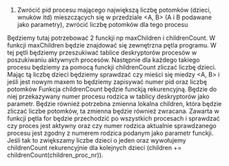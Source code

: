 1. Zwrócić pid procesu mającego największą liczbę potomków (dzieci, wnuków itd) mieszczących się w przedziale <A, B> (A i B podawane jako parametry), zwrócić liczbę potomków dla tego procesu

Będziemy tutaj potrzebować 2 funckji np maxChildren i childrenCount.
W funkcji maxChildren będzie znajdować się zewnętrzna pętla programu. W tej pętli będziemy przeszukiwać tablice deskryptorów procesów w poszukiwaniu aktywnych procesów. Następnie dla każdego takiego procesu będziemy za pomocą funckji childrenCount zliczać liczbę dzieci. Mając tą liczbę dzieci będziemy sprawdzać czy mieści się miedzy <A, B> i jeśli jest nowym maxem to będziemy zapisywać numer pid oraz liczbę potomków
Funkcja childrenCount będzie funckją rekurencyjną. Będzie do niej przekazywany numer procesu rodzica w tablicy deskryptorów jako parametr. Będzie również potrzebna zmienna lokalna children, która będzie zliczać liczbe potomków, ta zmienna będzie również zwracana. Zawarta w funkcji pętla for będzie przechodzić po wszystkich procesach i sprawdzać czy proces jest aktywny oraz czy numer rodzica aktualnie sprawdzanego procesu jest zgodny z numerem rodzica podanym jako parametr funckji. Jeśli tak to zwiększamy liczbe dzieci o jeden oraz wywołujemy childrenCount rekurencyjnie dla kolejnych dzieci (children += childrenCount(children_proc_nr)).